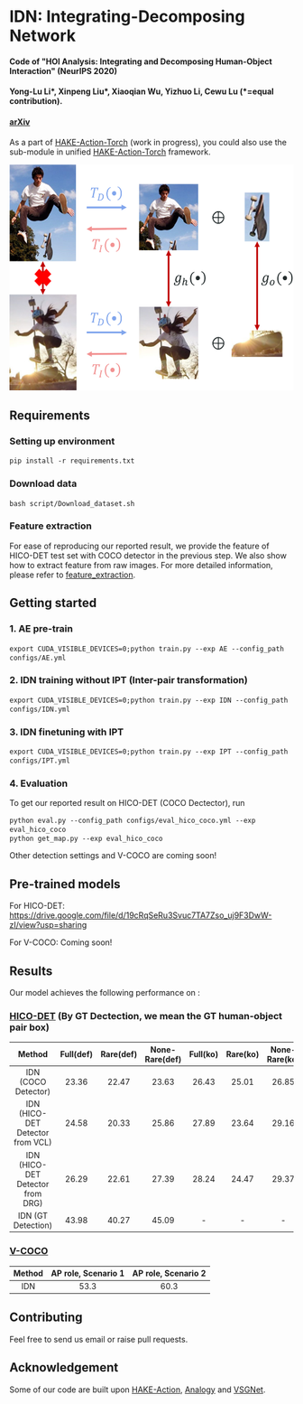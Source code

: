 # IDN: Integrating-Decomposing Network

#### Code of "HOI Analysis: Integrating and Decomposing Human-Object Interaction" (NeurIPS 2020)
#### Yong-Lu Li*, Xinpeng Liu*, Xiaoqian Wu, Yizhuo Li, Cewu Lu (*=equal contribution).
#### [arXiv](https://arxiv.org/abs/2010.16219)

As a part of [HAKE-Action-Torch](https://github.com/DirtyHarryLYL/HAKE-Action-Torch) (work in progress), you could also use the sub-module in unified [HAKE-Action-Torch](https://github.com/DirtyHarryLYL/HAKE-Action-Torch) framework.

<p align='center'>
    <img src="misc/demo.png", height="400">
</p>

## Requirements

### Setting up environment

```
pip install -r requirements.txt
```

### Download data

```
bash script/Download_dataset.sh
```

### Feature extraction

For ease of reproducing our reported result, we provide the feature of HICO-DET test set with COCO detector in the previous step. We also show how to extract feature from raw images. For more detailed information, please refer to [feature_extraction](https://github.com/DirtyHarryLYL/HAKE-Action-Torch/tree/IDN-(Integrating-Decomposing-Network)/feature_extration).

## Getting started

### 1. AE pre-train

```shell
export CUDA_VISIBLE_DEVICES=0;python train.py --exp AE --config_path configs/AE.yml
```

### 2. IDN training without IPT (Inter-pair transformation)

```shell
export CUDA_VISIBLE_DEVICES=0;python train.py --exp IDN --config_path configs/IDN.yml
```

### 3. IDN finetuning with IPT

```shell
export CUDA_VISIBLE_DEVICES=0;python train.py --exp IPT --config_path configs/IPT.yml
```

### 4. Evaluation

To get our reported result on HICO-DET (COCO Dectector), run 

```
python eval.py --config_path configs/eval_hico_coco.yml --exp eval_hico_coco
python get_map.py --exp eval_hico_coco
```

Other detection settings and V-COCO are coming soon!

## Pre-trained models

For HICO-DET: https://drive.google.com/file/d/19cRqSeRu3Svuc7TA7Zso_uj9F3DwW-zI/view?usp=sharing

For V-COCO: Coming soon!

## Results

Our model achieves the following performance on :

### [HICO-DET](https://paperswithcode.com/sota/human-object-interaction-detection-on-hico) (By GT Dectection, we mean the GT human-object pair box)

|Method|Full(def) | Rare(def) | None-Rare(def)| Full(ko) | Rare(ko) | None-Rare(ko) |
| :-:    |:-:| :-: |:-:|:-:|:-:|:-:|
| IDN (COCO Detector)   | 23.36 | 22.47 | 23.63 | 26.43 | 25.01 | 26.85 |
| IDN (HICO-DET Detector from VCL)   |24.58 | 20.33|25.86|27.89 | 23.64| 29.16|
| IDN (HICO-DET Detector from DRG)   |26.29 | 22.61|27.39|28.24 | 24.47| 29.37|
| IDN (GT Detection)    |43.98 | 40.27 | 45.09 | - | - | - |


### [V-COCO](https://paperswithcode.com/sota/human-object-interaction-detection-on-v-coco)


|Method|AP role, Scenario 1| AP role, Scenario 2 | 
| :-:   |:-: | :-: |
| IDN    |53.3|60.3|

## Contributing

Feel free to send us email or raise pull requests.

## Acknowledgement

Some of our code are built upon [HAKE-Action](https://github.com/DirtyHarryLYL/HAKE-Action), [Analogy](https://github.com/jpeyre/analogy) and [VSGNet](https://github.com/ASMIftekhar/VSGNet).
